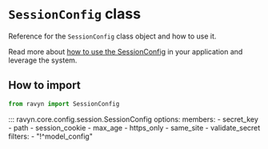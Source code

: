 # **`SessionConfig`** class

Reference for the `SessionConfig` class object and how to use it.

Read more about [how to use the SessionConfig](https://ravyn.dev/configurations/session/) in your
application and leverage the system.

## How to import

```python
from ravyn import SessionConfig
```

::: ravyn.core.config.session.SessionConfig
    options:
        members:
            - secret_key
            - path
            - session_cookie
            - max_age
            - https_only
            - same_site
            - validate_secret
        filters:
        - "!^model_config"
